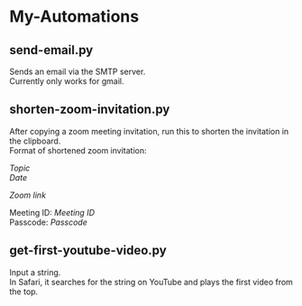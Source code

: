 # My-Automations

## send-email.py
Sends an email via the SMTP server.  
Currently only works for gmail.

## shorten-zoom-invitation.py
After copying a zoom meeting invitation, run this to shorten the invitation in the clipboard.  
Format of shortened zoom invitation: 

*Topic*  
*Date*

*Zoom link*

Meeting ID: *Meeting ID*  
Passcode: *Passcode*

## get-first-youtube-video.py
Input a string.  
In Safari, it searches for the string on YouTube and plays the first video from the top.
